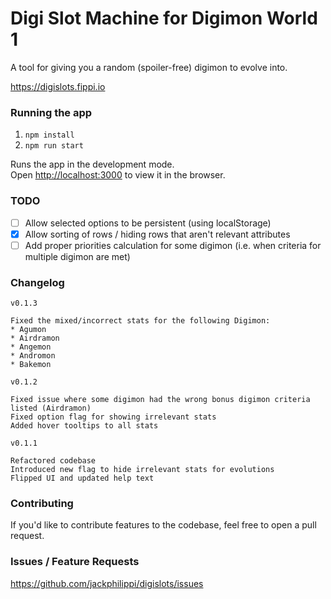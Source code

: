 # Digi Slot Machine for Digimon World 1

A tool for giving you a random (spoiler-free) digimon to evolve into.

https://digislots.fippi.io

### Running the app
1. `npm install`
2. `npm run start`

Runs the app in the development mode.\
Open [http://localhost:3000](http://localhost:3000) to view it in the browser.

### TODO
- [ ] Allow selected options to be persistent (using localStorage)
- [x] Allow sorting of rows / hiding rows that aren't relevant attributes
- [ ] Add proper priorities calculation for some digimon (i.e. when criteria for multiple digimon are met)

### Changelog

```
v0.1.3

Fixed the mixed/incorrect stats for the following Digimon:
* Agumon
* Airdramon
* Angemon
* Andromon
* Bakemon

v0.1.2

Fixed issue where some digimon had the wrong bonus digimon criteria listed (Airdramon)
Fixed option flag for showing irrelevant stats
Added hover tooltips to all stats

v0.1.1

Refactored codebase
Introduced new flag to hide irrelevant stats for evolutions
Flipped UI and updated help text
```

### Contributing
If you'd like to contribute features to the codebase, feel free to open a pull request. 

### Issues / Feature Requests
https://github.com/jackphilippi/digislots/issues 
